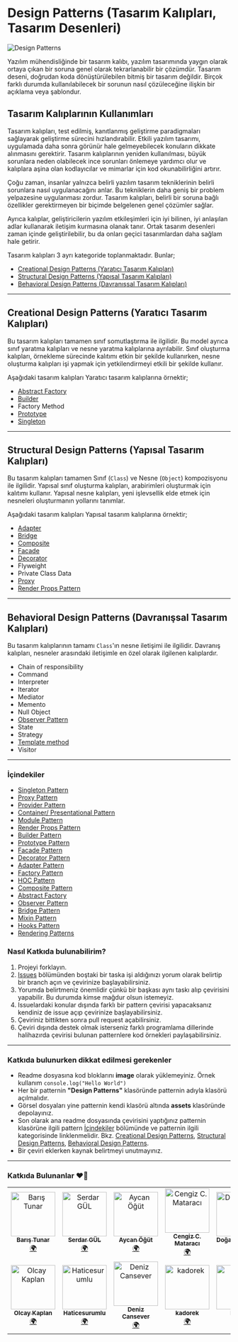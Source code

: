 # Design Patterns (Tasarım Kalıpları, Tasarım Desenleri)

![Design Patterns](./assets/design-patterns.png)

Yazılım mühendisliğinde bir tasarım kalıbı, yazılım tasarımında yaygın olarak ortaya çıkan bir soruna genel olarak tekrarlanabilir bir çözümdür. Tasarım deseni, doğrudan koda dönüştürülebilen bitmiş bir tasarım değildir. Birçok farklı durumda kullanılabilecek bir sorunun nasıl çözüleceğine ilişkin bir açıklama veya şablondur.

## Tasarım Kalıplarının Kullanımları

Tasarım kalıpları, test edilmiş, kanıtlanmış geliştirme paradigmaları sağlayarak geliştirme sürecini hızlandırabilir. Etkili yazılım tasarımı, uygulamada daha sonra görünür hale gelmeyebilecek konuların dikkate alınmasını gerektirir. Tasarım kalıplarının yeniden kullanılması, büyük sorunlara neden olabilecek ince sorunları önlemeye yardımcı olur ve kalıplara aşina olan kodlayıcılar ve mimarlar için kod okunabilirliğini artırır.

Çoğu zaman, insanlar yalnızca belirli yazılım tasarım tekniklerinin belirli sorunlara nasıl uygulanacağını anlar. Bu tekniklerin daha geniş bir problem yelpazesine uygulanması zordur. Tasarım kalıpları, belirli bir soruna bağlı özellikler gerektirmeyen bir biçimde belgelenen genel çözümler sağlar.

Ayrıca kalıplar, geliştiricilerin yazılım etkileşimleri için iyi bilinen, iyi anlaşılan adlar kullanarak iletişim kurmasına olanak tanır. Ortak tasarım desenleri zaman içinde geliştirilebilir, bu da onları geçici tasarımlardan daha sağlam hale getirir.

Tasarım kalıpları 3 ayrı kategoride toplanmaktadır. Bunlar;

  - [Creational Design Patterns (Yaratıcı Tasarım Kalıpları)](#creational-design-patterns-yaratıcı-tasarım-kalıpları)
  - [Structural Design Patterns (Yapısal Tasarım Kalıpları)](#structural-design-patterns-yapısal-tasarım-kalıpları)
  - [Behavioral Design Patterns (Davranışsal Tasarım Kalıpları)](#behavioral-design-patterns-davranışsal-tasarım-kalıpları)

---

## Creational Design Patterns (Yaratıcı Tasarım Kalıpları)

Bu tasarım kalıpları tamamen sınıf somutlaştırma ile ilgilidir. Bu model ayrıca sınıf yaratma kalıpları ve nesne yaratma kalıplarına ayrılabilir. Sınıf oluşturma kalıpları, örnekleme sürecinde kalıtımı etkin bir şekilde kullanırken, nesne oluşturma kalıpları işi yapmak için yetkilendirmeyi etkili bir şekilde kullanır.

Aşağıdaki tasarım kalıpları Yaratıcı tasarım kalıplarına örnektir;

- [Abstract Factory](./design-patterns/abstract-factory/README.md)
- [Builder](./design-patterns/builder-pattern/README.md)
- Factory Method
- [Prototype](./design-patterns/prototype-pattern/README.md)
- [Singleton](./design-patterns/singleton-pattern/README.md)

---

## Structural Design Patterns (Yapısal Tasarım Kalıpları)

Bu tasarım kalıpları tamamen Sınıf (`Class`) ve Nesne (`Object`) kompozisyonu ile ilgilidir. Yapısal sınıf oluşturma kalıpları, arabirimleri oluşturmak için kalıtımı kullanır. Yapısal nesne kalıpları, yeni işlevsellik elde etmek için nesneleri oluşturmanın yollarını tanımlar.

Aşağıdaki tasarım kalıpları Yapısal tasarım kalıplarına örnektir;

- [Adapter](./design-patterns/adapter-pattern/README.md)
- [Bridge](./design-patterns/bridge-pattern/README.md)
- [Composite](./design-patterns/composite-pattern/README.md)
- [Facade](./design-patterns/facade-pattern/README.md)
- [Decorator](./design-patterns/decorator-pattern/README.md)
- Flyweight
- Private Class Data
- [Proxy](./design-patterns/proxy-pattern/README.md)
- [Render Props Pattern](./design-patterns/render-props-pattern/README.md)

---

## Behavioral Design Patterns (Davranışsal Tasarım Kalıpları)

Bu tasarım kalıplarının tamamı `Class`'ın nesne iletişimi ile ilgilidir. Davranış kalıpları, nesneler arasındaki iletişimle en özel olarak ilgilenen kalıplardır.

- Chain of responsibility
- Command
- Interpreter
- Iterator
- Mediator
- Memento
- Null Object
- [Observer Pattern](./design-patterns/observer-pattern/README.md)
- State
- Strategy
- [Template method](./design-patterns/template-method/README.md)
- Visitor

---

### İçindekiler

- [Singleton Pattern](./design-patterns/singleton-pattern/README.md)
- [Proxy Pattern](./design-patterns/proxy-pattern/README.md)
- [Provider Pattern](./design-patterns/provider-pattern/README.md)
- [Container/ Presentational Pattern](./design-patterns/container-presentational-pattern/README.md)
- [Module Pattern](./design-patterns/module-pattern/README.md)
- [Render Props Pattern](./design-patterns/render-props-pattern/README.md)
- [Builder Pattern](./design-patterns/builder-pattern/README.md)
- [Prototype Pattern](./design-patterns/prototype-pattern/README.md)
- [Facade Pattern](./design-patterns/facade-pattern/README.md)
- [Decorator Pattern](./design-patterns/decorator-pattern/README.md)
- [Adapter Pattern](./design-patterns/adapter-pattern/README.md)
- [Factory Pattern](./design-patterns/factory-pattern/README.md)
- [HOC Pattern](./design-patterns/hoc-pattern/README.md)
- [Composite Pattern](./design-patterns/composite-pattern/README.md)
- [Abstract Factory](./design-patterns/abstract-factory/README.md)
- [Observer Pattern](./design-patterns/observer-pattern/README.md)
- [Bridge Pattern](./design-patterns/bridge-pattern/README.md)
- [Mixin Pattern](./design-patterns/mixin-pattern/README.md)
- [Hooks Pattern](./design-patterns/hooks-pattern/README.md)
- [Rendering Patterns](./design-patterns/rendering-patterns/README.md)

### Nasıl Katkıda bulunabilirim?

1. Projeyi forklayın.
2. [Issues](https://github.com/baristunar/patterns-dev-tr/issues) bölümünden boştaki bir taska işi aldığınızı yorum olarak belirtip bir branch açın ve çevirinize başlayabilirsiniz.
3. Yorumda belirtmeniz önemlidir çünkü bir başkası aynı taskı alıp çevirisini yapabilir. Bu durumda kimse mağdur olsun istemeyiz.
4. Issuelardaki konular dışında farklı bir pattern çevirisi yapacaksanız kendiniz de issue açıp çevirinize başlayabilirsiniz.
5. Çeviriniz bittikten sonra pull request açabilirsiniz.
6. Çeviri dışında destek olmak isterseniz farklı programlama dillerinde halihazırda çevirisi bulunan patternlere kod örnekleri paylaşabilirsiniz.

---

### Katkıda bulunurken dikkat edilmesi gerekenler

- Readme dosyasına kod bloklarını **image** olarak yüklemeyiniz. Örnek kullanım `console.log("Hello World")`
- Her bir patternin **"Design Patterns"** klasöründe patternin adıyla klasörü açılmalıdır.
- Görsel dosyaları yine patternin kendi klasörü altında **assets** klasöründe depolayınız.
- Son olarak ana readme dosyasında çevirisini yaptığınız patternin klasörüne ilgili pattern [İçindekiler](#i̇çindekiler) bölümünde ve patternin ilgili kategorisinde linklenmelidir. Bkz. [Creational Design Patterns](#creational-design-patterns-yaratıcı-tasarım-kalıpları), [Structural Design Patterns](#structural-design-patterns-yapısal-tasarım-kalıpları), [Behavioral Design Patterns](#behavioral-design-patterns-davranışsal-tasarım-kalıpları).
- Bir çeviri eklerken kaynak belirtmeyi unutmayınız.

---

### Katkıda Bulunanlar ❤️🚀

<!-- ALL-CONTRIBUTORS-LIST:START - Do not remove or modify this section -->
<!-- prettier-ignore-start -->
<!-- markdownlint-disable -->
<table>
  <tbody>
    <tr>
      <td align="center"><a href="https://github.com/baristunar"><img src="https://avatars.githubusercontent.com/u/58105650?v=4?s=100" width="100px;" alt="Barış Tunar"/><br /><sub><b>Barış Tunar</b></sub></a><br /><a href="#translation-baristunar" title="Translation">🌍</a></td>
      <td align="center"><a href="https://www.linkedin.com/in/serdar-gül-ba5352126/"><img src="https://avatars.githubusercontent.com/u/11051271?v=4?s=100" width="100px;" alt="Serdar GÜL"/><br /><sub><b>Serdar GÜL</b></sub></a><br /><a href="#translation-coderserdar" title="Translation">🌍</a></td>
      <td align="center"><a href="https://www.linkedin.com/in/aycanogut/"><img src="https://avatars.githubusercontent.com/u/74212439?v=4?s=100" width="100px;" alt="Aycan Öğüt"/><br /><sub><b>Aycan Öğüt</b></sub></a><br /><a href="#translation-aycanogut" title="Translation">🌍</a></td>
      <td align="center"><a href="cengiz.rocks"><img src="https://avatars.githubusercontent.com/u/13690848?v=4?s=100" width="100px;" alt="Cengiz C. Mataracı"/><br /><sub><b>Cengiz C. Mataracı</b></sub></a><br /><a href="#translation-cengizcmataraci" title="Translation">🌍</a></td>
      <td align="center"><a href="https://www.linkedin.com/in/dogancanulgu/"><img src="https://avatars.githubusercontent.com/u/78671556?v=4?s=100" width="100px;" alt="Doğancan Ülgü"/><br /><sub><b>Doğancan Ülgü</b></sub></a><br /><a href="#translation-dogancanulgu" title="Translation">🌍</a></td>
      <td align="center"><a href="https://f-yesilyurt.medium.com/"><img src="https://avatars.githubusercontent.com/u/52417156?v=4?s=100" width="100px;" alt="Furkan Yesilyurt"/><br /><sub><b>Furkan Yesilyurt</b></sub></a><br /><a href="#translation-furkanyesilyurt" title="Translation">🌍</a></td>
      <td align="center"><a href="https://github.com/ismailgunayy"><img src="https://avatars.githubusercontent.com/u/29682307?v=4?s=100" width="100px;" alt="İsmail Günay"/><br /><sub><b>İsmail Günay</b></sub></a><br /><a href="#translation-ismailgunayy" title="Translation">🌍</a></td>
    </tr>
    <tr>
      <td align="center"><a href="https://github.com/olcaykaplan"><img src="https://avatars.githubusercontent.com/u/4987587?v=4?s=100" width="100px;" alt="Olcay Kaplan"/><br /><sub><b>Olcay Kaplan</b></sub></a><br /><a href="#translation-olcaykaplan" title="Translation">🌍</a></td>
      <td align="center"><a href="http://hatice-surumlu.medium.com/"><img src="https://avatars.githubusercontent.com/u/71832100?v=4?s=100" width="100px;" alt="Haticesurumlu"/><br /><sub><b>Haticesurumlu</b></sub></a><br /><a href="#translation-Haticesurumlu" title="Translation">🌍</a></td>
      <td align="center"><a href="https://github.com/DenizCansever"><img src="https://avatars.githubusercontent.com/u/67337875?v=4?s=100" width="100px;" alt="Deniz Cansever"/><br /><sub><b>Deniz Cansever</b></sub></a><br /><a href="#translation-DenizCansever" title="Translation">🌍</a></td>
      <td align="center"><a href="https://github.com/kadorek"><img src="https://avatars.githubusercontent.com/u/15313515?v=4?s=100" width="100px;" alt="kadorek"/><br /><sub><b>kadorek</b></sub></a><br /><a href="#translation-kadorek" title="Translation">🌍</a></td>
      <td align="center"><a href="https://burakbalci.vercel.app"><img src="https://avatars.githubusercontent.com/u/96511762?v=4?s=100" width="100px;" alt="Burak"/><br /><sub><b>Burak</b></sub></a><br /><a href="#translation-burak-balci" title="Translation">🌍</a></td>
    </tr>
  </tbody>
</table>

<!-- markdownlint-restore -->
<!-- prettier-ignore-end -->

<!-- ALL-CONTRIBUTORS-LIST:END -->
